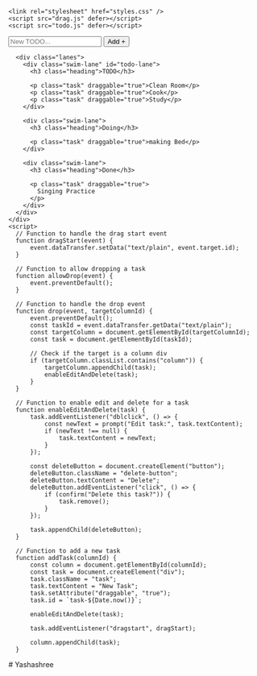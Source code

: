<!DOCTYPE html>
<html lang="en">
  <head>
    <meta charset="UTF-8" />
    <meta http-equiv="X-UA-Compatible" content="IE=edge" />
    <meta name="viewport" content="width=device-width, initial-scale=1.0" />
    <title>Kanban Board</title>

    <link rel="stylesheet" href="styles.css" />
    <script src="drag.js" defer></script>
    <script src="todo.js" defer></script>
  </head>
  <body>
    <div class="board">
      <form id="todo-form">
        <input type="text" placeholder="New TODO..." id="todo-input" />
        <button type="submit">Add +</button>
      </form>

      <div class="lanes">
        <div class="swim-lane" id="todo-lane">
          <h3 class="heading">TODO</h3>

          <p class="task" draggable="true">Clean Room</p>
          <p class="task" draggable="true">Cook</p>
          <p class="task" draggable="true">Study</p>
        </div>

        <div class="swim-lane">
          <h3 class="heading">Doing</h3>

          <p class="task" draggable="true">making Bed</p>
        </div>

        <div class="swim-lane">
          <h3 class="heading">Done</h3>

          <p class="task" draggable="true">
            Singing Practice
          </p>
        </div>
      </div>
    </div>
    <script>
      // Function to handle the drag start event
      function dragStart(event) {
          event.dataTransfer.setData("text/plain", event.target.id);
      }

      // Function to allow dropping a task
      function allowDrop(event) {
          event.preventDefault();
      }

      // Function to handle the drop event
      function drop(event, targetColumnId) {
          event.preventDefault();
          const taskId = event.dataTransfer.getData("text/plain");
          const targetColumn = document.getElementById(targetColumnId);
          const task = document.getElementById(taskId);

          // Check if the target is a column div
          if (targetColumn.classList.contains("column")) {
              targetColumn.appendChild(task);
              enableEditAndDelete(task);
          }
      }

      // Function to enable edit and delete for a task
      function enableEditAndDelete(task) {
          task.addEventListener("dblclick", () => {
              const newText = prompt("Edit task:", task.textContent);
              if (newText !== null) {
                  task.textContent = newText;
              }
          });

          const deleteButton = document.createElement("button");
          deleteButton.className = "delete-button";
          deleteButton.textContent = "Delete";
          deleteButton.addEventListener("click", () => {
              if (confirm("Delete this task?")) {
                  task.remove();
              }
          });

          task.appendChild(deleteButton);
      }

      // Function to add a new task
      function addTask(columnId) {
          const column = document.getElementById(columnId);
          const task = document.createElement("div");
          task.className = "task";
          task.textContent = "New Task";
          task.setAttribute("draggable", "true");
          task.id = `task-${Date.now()}`;
          
          enableEditAndDelete(task);

          task.addEventListener("dragstart", dragStart);

          column.appendChild(task);
      }
  </script>
  </body>
</html># Yashashree

